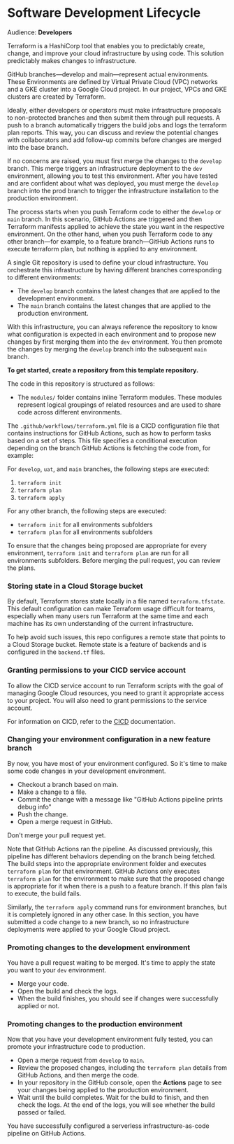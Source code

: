 # Software Development Lifecycle
Audience: **Developers**

Terraform is a HashiCorp tool that enables you to predictably create, change, and improve your cloud
infrastructure by using code. This solution predictably makes changes to infrastructure. 

GitHub branches—develop and main—represent actual environments. These Environments are defined by 
Virtual Private Cloud (VPC) networks and a GKE cluster into a Google Cloud project. In our project, 
VPCs and GKE clusters are created by Terraform.

Ideally, either developers or operators must make infrastructure proposals to non-protected branches
and then submit them through pull requests. A push to a branch automatically 
triggers the build jobs and logs the terraform plan reports. This way, you can discuss and review 
the potential changes with collaborators and add follow-up commits before changes are merged into the base branch.

If no concerns are raised, you must first merge the changes to the `develop` branch. This merge triggers 
an infrastructure deployment to the `dev` environment, allowing you to test this environment. After 
you have tested and are confident about what was deployed, you must merge the `develop` branch into the 
prod branch to trigger the infrastructure installation to the production environment.

The process starts when you push Terraform code to either the `develop` or `main` branch. In this scenario, 
GitHub Actions are triggered and then Terraform manifests applied to achieve the state you want in the 
respective environment. On the other hand, when you push Terraform code to any other branch—for 
example, to a feature branch—GitHub Actions runs to execute terraform plan, but nothing is applied to 
any environment.

A single Git repository is used to define your cloud infrastructure. You orchestrate this 
infrastructure by having different branches corresponding to different environments:

* The `develop` branch contains the latest changes that are applied to the development environment.
* The `main` branch contains the latest changes that are applied to the production environment.

With this infrastructure, you can always reference the repository to know what configuration is 
expected in each environment and to propose new changes by first merging them into the `dev` 
environment. You then promote the changes by merging the `develop` branch into the subsequent `main`
branch.

**To get started, create a repository from this template repository.**

The code in this repository is structured as follows:

* The `modules/` folder contains inline Terraform modules. These modules represent logical groupings 
of related resources and are used to share code across different environments.

The `.github/workflows/terraform.yml` file is a CICD configuration file that contains instructions 
for GitHub Actions, such as how to perform tasks based on a set of steps. This file specifies a 
conditional execution depending on the branch GitHub Actions is fetching the code from, for example:

For `develop`, `uat`, and `main` branches, the following steps are executed:

1. `terraform init`
2. `terraform plan`
3. `terraform apply`

For any other branch, the following steps are executed:

* `terraform init` for all environments subfolders
* `terraform plan` for all environments subfolders

To ensure that the changes being proposed are appropriate for every environment, `terraform init` and 
`terraform plan` are run for all environments subfolders. Before merging the pull request, you can 
review the plans.

### Storing state in a Cloud Storage bucket
By default, Terraform stores state locally in a file named `terraform.tfstate`. This default 
configuration can make Terraform usage difficult for teams, especially when many users run 
Terraform at the same time and each machine has its own understanding of the current infrastructure.

To help avoid such issues, this repo configures a remote state that points to a Cloud Storage bucket.
Remote state is a feature of backends and is configured in the `backend.tf` files.

### Granting permissions to your CICD service account
To allow the CICD service account to run Terraform scripts with the goal of managing Google Cloud 
resources, you need to grant it appropriate access to your project. You will also need to grant 
permissions to the service account.

For information on CICD, refer to the
[CICD](https://github.com/florenciacomuzzi/k8s-environment-terraform/blob/main/docs/SETUP.md) 
documentation.

### Changing your environment configuration in a new feature branch
By now, you have most of your environment configured. So it's time to make some code changes in your 
development environment.

* Checkout a branch based on main.
* Make a change to a file.
* Commit the change with a message like "GitHub Actions pipeline prints debug info"
* Push the change.
* Open a merge request in GitHub.

Don't merge your pull request yet.

Note that GitHub Actions ran the pipeline. As discussed previously, this pipeline has different 
behaviors depending on the branch being fetched. The build steps into the appropriate environment 
folder and executes `terraform plan` for that environment. GitHub Actions only executes 
`terraform plan` for the environment to make sure that the proposed change is appropriate for it when there is a push to a 
feature branch. If this plan fails to execute, the build fails.

Similarly, the `terraform apply` command runs for environment branches, but it is completely ignored 
in any other case. In this section, you have submitted a code change to a new branch, so no 
infrastructure deployments were applied to your Google Cloud project.


### Promoting changes to the development environment
You have a pull request waiting to be merged. It's time to apply the state you want to your `dev` 
environment. 

* Merge your code.
* Open the build and check the logs.
* When the build finishes, you should see if changes were successfully applied or not.

### Promoting changes to the production environment
Now that you have your development environment fully tested, you can promote your infrastructure 
code to production. 

* Open a merge request from `develop` to `main`.
* Review the proposed changes, including the `terraform plan` details from GitHub Actions, and then 
merge the code.
* In your repository in the GitHub console, open the **Actions** page to see your changes being applied to the 
production environment.
* Wait until the build completes. Wait for the build to finish, and then check the logs. At the end 
of the logs, you will see whether the build passed or failed.

You have successfully configured a serverless infrastructure-as-code pipeline on GitHub Actions.
